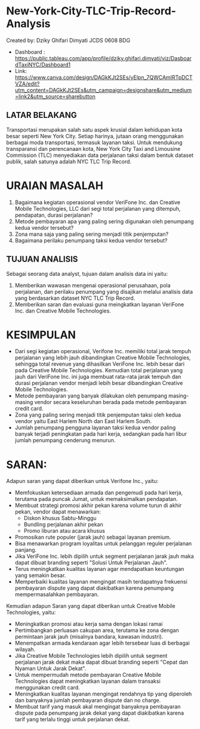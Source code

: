 # New-York-City-TLC-Trip-Record-Analysis
Created by: Dziky Ghifari Dimyati JCDS 0608 BDG

- Dashboard : https://public.tableau.com/app/profile/dziky.ghifari.dimyati/viz/DasboardTaxiNYC/Dashboard1
- Link: https://www.canva.com/design/DAGkKJt2SEs/yElpn_7QWCAmIRTpDCTVZA/edit?utm_content=DAGkKJt2SEs&utm_campaign=designshare&utm_medium=link2&utm_source=sharebutton

## LATAR BELAKANG
Transportasi merupakan salah satu aspek krusial dalam kehidupan kota besar seperti New York City. Setiap harinya, jutaan orang menggunakan berbagai moda transportasi, termasuk layanan taksi. Untuk mendukung transparansi dan perencanaan kota, New York City Taxi and Limousine Commission (TLC) menyediakan data perjalanan taksi dalam bentuk dataset publik, salah satunya adalah NYC TLC Trip Record.

# URAIAN MASALAH
1. Bagaimana kegiatan operasional vendor VeriFone Inc. dan Creative Mobile Technologies, LLC dari segi total perjalanan yang ditempuh, pendapatan, durasi perjalanan?
2. Metode pembayaran apa yang paling sering digunakan oleh penumpang kedua vendor tersebut?
3. Zona mana saja yang paling sering menjadi titik penjemputan?
4. Bagaimana perilaku penumpang taksi kedua vendor tersebut?

## TUJUAN ANALISIS
Sebagai seorang data analyst, tujuan dalam analisis data ini yaitu:
1. Memberikan wawasan mengenai operasional perusahaan, pola perjalanan, dan perilaku penumpang yang disajikan melalui analisis data yang berdasarkan dataset NYC TLC Trip Record.
2. Memberikan saran dan evaluasi guna meingkatkan layanan VeriFone Inc. dan Creative Mobile Technologies.

# KESIMPULAN
- Dari segi kegiatan operasional, Verifone Inc. memiliki total jarak tempuh perjalanan yang lebih jauh dibandingkan Creative Mobile Technologies, sehingga total revenue yang dihasilkan VeriFone Inc. lebih besar dari pada Creative Mobile Technologies. Kemudian total perjalanan yang jauh dari VeriFone Inc. ini juga membuat rata-rata jarak tempuh dan durasi perjalanan vendor menjadi lebih besar dibandingkan Creative Mobile Technologies.
- Metode pembayaran yang banyak dilakukan oleh penumpang masing-masing vendor secara keseluruhan berada pada metode pembayaran credit card.
- Zona yang paling sering menjadi titik penjemputan taksi oleh kedua vendor yaitu East Harlem North dan East Harlem South.
- Jumlah penumpang pengguna layanan taksi kedua vendor paling banyak terjadi peningkatan pada hari kerja, sedangkan pada hari libur jumlah penumpang cenderung menurun.


 # SARAN:
Adapun saran yang dapat diberikan untuk Verifone Inc., yaitu:
- Memfokuskan ketersediaan armada dan pengemudi pada hari kerja, terutama pada puncak Jumat, untuk memaksimalkan pendapatan.
- Membuat strategi promosi akhir pekan karena volume turun di akhir pekan, vendor dapat menawarkan:
    - Diskon khusus Sabtu-Minggu
    - Bundling perjalanan akhir pekan
    - Promo liburan atau acara khusus
- Promosikan rute populer (jarak jauh) sebagai layanan premium.
- Bisa menawarkan program loyalitas untuk pelanggan reguler perjalanan panjang.
- Jika VeriFone Inc. lebih dipilih untuk segment perjalanan jarak jauh maka dapat dibuat branding seperti "Solusi Untuk Perjalanan Jauh".
- Terus meningkatkan kualitas layanan agar mendapatkan keuntungan yang semakin besar.
-  Memperbaiki kualitas layanan mengingat masih terdapatnya frekuensi pembayaran dispute yang dapat diakibatkan karena penumpang mempermasalahkan pembayaran.

Kemudian adapun Saran yang dapat diberikan untuk Creative Mobile Technologies, yaitu:
- Meningkatkan promosi atau kerja sama dengan lokasi ramai
- Pertimbangkan perluasan cakupan area, terutama ke zona dengan permintaan jarak jauh (misalnya bandara, kawasan industri).
- Menempatkan armada kendaraan agar lebih tersebear luas di berbagai wilayah.
- Jika Creative Mobile Technologies lebih dipilih untuk segment perjalanan jarak dekat maka dapat dibuat branding seperti "Cepat dan Nyaman Untuk Jarak Dekat".
- Untuk mempermudah metode pembayaran Creative Mobile Technologies dapat meningkatkan layanan dalam transaksi menggunakan credit card.
- Meningkatkan kualitas layanan mengingat rendahnya tip yang diperoleh dan banyaknya jumlah pembayaran dispute dan no charge.
- Membuat tarif yang masuk akal mengingat banyaknya pembayaran dispute pada penumpang jarak dekat yang dapat diakibatkan karena tarif yang terlalu tinggi untuk perjalanan dekat.

